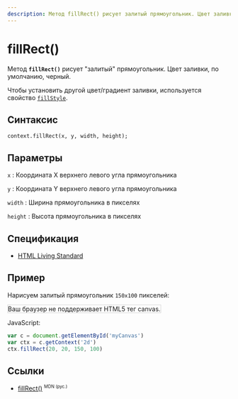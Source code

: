 ```yaml
---
description: Метод fillRect() рисует залитый прямоугольник. Цвет заливки, по умолчанию, черный
---
```


# fillRect()

Метод **`fillRect()`** рисует "залитый" прямоугольник. Цвет заливки, по умолчанию, черный.

Чтобы установить другой цвет/градиент заливки, используется свойство [`fillStyle`](fillstyle.md).

## Синтаксис

```
context.fillRect(x, y, width, height);
```

## Параметры

`x`
: Координата X верхнего левого угла прямоугольника

`y`
: Координата Y верхнего левого угла прямоугольника

`width`
: Ширина прямоугольника в пикселях

`height`
: Высота прямоугольника в пикселях

## Спецификация

- [HTML Living Standard](https://html.spec.whatwg.org/multipage/canvas.html#dom-context-2d-fillrect)

## Пример

Нарисуем залитый прямоугольник `150x100` пикселей:

<canvas id="myCanvas" width="300" height="150" style="border:1px solid #d3d3d3;background:#ffffff;">
Ваш браузер не поддерживает HTML5 тег canvas.
</canvas>
<script>
var c=document.getElementById("myCanvas");
var canvOK=1;
try {c.getContext("2d");}
catch (er) {canvOK=0;}
if (canvOK==1){
var ctx=c.getContext("2d");
ctx.fillRect(20,20,150,100);}
</script>

JavaScript:

```js
var c = document.getElementById('myCanvas')
var ctx = c.getContext('2d')
ctx.fillRect(20, 20, 150, 100)
```

## Ссылки

- [fillRect()](https://developer.mozilla.org/ru/docs/Web/API/CanvasRenderingContext2D/fillRect) <sup><small>MDN (рус.)</small></sup>
